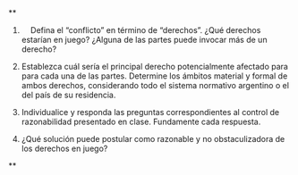 


**

1.     Defina el “conflicto” en término de “derechos”. ¿Qué derechos estarían en juego? ¿Alguna de las partes puede invocar más de un derecho?

2.  Establezca cuál sería el principal derecho potencialmente afectado para para cada una de las partes. Determine los ámbitos material y formal de ambos derechos, considerando todo el sistema normativo argentino o el del país de su residencia.
    
3.  Individualice y responda las preguntas correspondientes al control de razonabilidad presentado en clase. Fundamente cada respuesta.
    
4.  ¿Qué solución puede postular como razonable y no obstaculizadora de los derechos en juego?
    

**